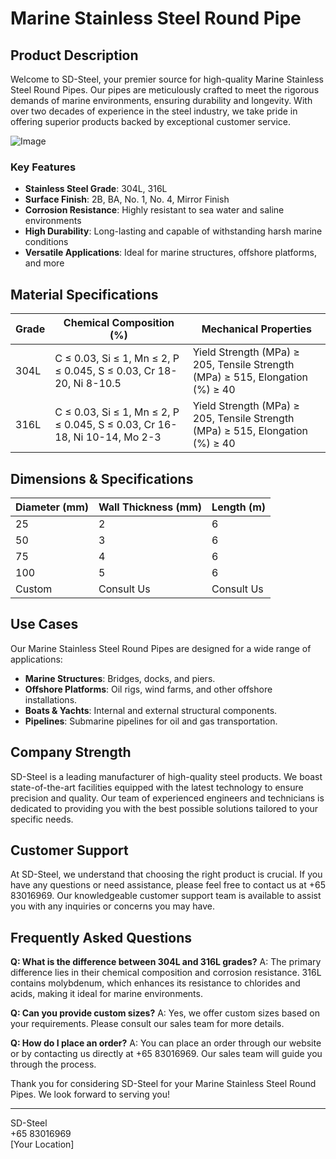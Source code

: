 # Marine Stainless Steel Round Pipe

## Product Description

Welcome to SD-Steel, your premier source for high-quality Marine Stainless Steel Round Pipes. Our pipes are meticulously crafted to meet the rigorous demands of marine environments, ensuring durability and longevity. With over two decades of experience in the steel industry, we take pride in offering superior products backed by exceptional customer service.

![Image](https://github.com/user-attachments/assets/2567258e-e124-4816-932d-1809bd27ef0b)

### Key Features
- **Stainless Steel Grade**: 304L, 316L
- **Surface Finish**: 2B, BA, No. 1, No. 4, Mirror Finish
- **Corrosion Resistance**: Highly resistant to sea water and saline environments
- **High Durability**: Long-lasting and capable of withstanding harsh marine conditions
- **Versatile Applications**: Ideal for marine structures, offshore platforms, and more

## Material Specifications

| Grade | Chemical Composition (%) | Mechanical Properties |
|-------|--------------------------|------------------------|
| 304L  | C ≤ 0.03, Si ≤ 1, Mn ≤ 2, P ≤ 0.045, S ≤ 0.03, Cr 18-20, Ni 8-10.5 | Yield Strength (MPa) ≥ 205, Tensile Strength (MPa) ≥ 515, Elongation (%) ≥ 40 |
| 316L  | C ≤ 0.03, Si ≤ 1, Mn ≤ 2, P ≤ 0.045, S ≤ 0.03, Cr 16-18, Ni 10-14, Mo 2-3 | Yield Strength (MPa) ≥ 205, Tensile Strength (MPa) ≥ 515, Elongation (%) ≥ 40 |

## Dimensions & Specifications

| Diameter (mm) | Wall Thickness (mm) | Length (m) |
|---------------|---------------------|------------|
| 25            | 2                   | 6          |
| 50            | 3                   | 6          |
| 75            | 4                   | 6          |
| 100           | 5                   | 6          |
| Custom        | Consult Us          | Consult Us |

## Use Cases

Our Marine Stainless Steel Round Pipes are designed for a wide range of applications:
- **Marine Structures**: Bridges, docks, and piers.
- **Offshore Platforms**: Oil rigs, wind farms, and other offshore installations.
- **Boats & Yachts**: Internal and external structural components.
- **Pipelines**: Submarine pipelines for oil and gas transportation.

## Company Strength

SD-Steel is a leading manufacturer of high-quality steel products. We boast state-of-the-art facilities equipped with the latest technology to ensure precision and quality. Our team of experienced engineers and technicians is dedicated to providing you with the best possible solutions tailored to your specific needs.

## Customer Support

At SD-Steel, we understand that choosing the right product is crucial. If you have any questions or need assistance, please feel free to contact us at +65 83016969. Our knowledgeable customer support team is available to assist you with any inquiries or concerns you may have.

## Frequently Asked Questions

**Q: What is the difference between 304L and 316L grades?**
A: The primary difference lies in their chemical composition and corrosion resistance. 316L contains molybdenum, which enhances its resistance to chlorides and acids, making it ideal for marine environments.

**Q: Can you provide custom sizes?**
A: Yes, we offer custom sizes based on your requirements. Please consult our sales team for more details.

**Q: How do I place an order?**
A: You can place an order through our website or by contacting us directly at +65 83016969. Our sales team will guide you through the process.

Thank you for considering SD-Steel for your Marine Stainless Steel Round Pipes. We look forward to serving you!

---

SD-Steel  
+65 83016969  
[Your Location]